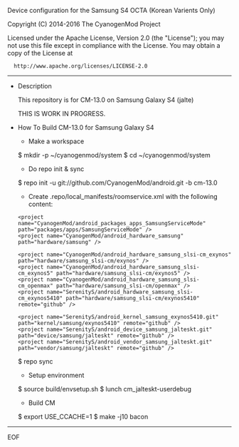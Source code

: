 Device configuration for the Samsung S4 OCTA (Korean Varients Only)

Copyright (C) 2014-2016 The CyanogenMod Project

 Licensed under the Apache License, Version 2.0 (the "License");
 you may not use this file except in compliance with the License.
 You may obtain a copy of the License at

      http://www.apache.org/licenses/LICENSE-2.0

------------------------------------------------------------------

* Description

  This repository is for CM-13.0 on Samsung Galaxy S4 (jalte)

    THIS IS WORK IN PROGRESS.


* How To Build CM-13.0 for Samsung Galaxy S4

  - Make a workspace

  $ mkdir -p ~/cyanogenmod/system
  $ cd ~/cyanogenmod/system


  - Do repo init & sync

  $ repo init -u git://github.com/CyanogenMod/android.git -b cm-13.0


  - Create .repo/local_manifests/roomservice.xml with the following content:

  <?xml version="1.0" encoding="UTF-8"?>
  <manifest>
      <project name="CyanogenMod/android_external_stlport" path="external/stlport" />

      <project name="CyanogenMod/android_packages_apps_SamsungServiceMode" path="packages/apps/SamsungServiceMode" />
      <project name="CyanogenMod/android_hardware_samsung" path="hardware/samsung" />

      <project name="CyanogenMod/android_hardware_samsung_slsi-cm_exynos" path="hardware/samsung_slsi-cm/exynos" />
      <project name="CyanogenMod/android_hardware_samsung_slsi-cm_exynos5" path="hardware/samsung_slsi-cm/exynos5" />
      <project name="CyanogenMod/android_hardware_samsung_slsi-cm_openmax" path="hardware/samsung_slsi-cm/openmax" />
      <project name="SerenityS/android_hardware_samsung_slsi-cm_exynos5410" path="hardware/samsung_slsi-cm/exynos5410" remote="github" />

      <project name="SerenityS/android_kernel_samsung_exynos5410.git" path="kernel/samsung/exynos5410" remote="github" />
      <project name="SerenityS/android_device_samsung_jalteskt.git" path="device/samsung/jalteskt" remote="github" />
      <project name="SerenityS/android_vendor_samsung_jalteskt.git" path="vendor/samsung/jalteskt" remote="github" />
  </manifest>

  $ repo sync

  - Setup environment

  $ source build/envsetup.sh
  $ lunch cm_jalteskt-userdebug


  - Build CM

  $ export USE_CCACHE=1
  $ make -j10 bacon

----
EOF
